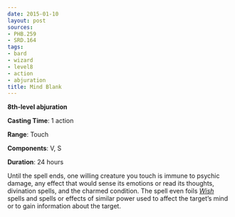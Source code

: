 ```yaml
---
date: 2015-01-10
layout: post
sources:
- PHB.259
- SRD.164
tags:
- bard
- wizard
- level8
- action
- abjuration
title: Mind Blank
---
```


**8th-level abjuration**

**Casting Time**: 1 action

**Range**: Touch

**Components**: V, S

**Duration**: 24 hours

Until the spell ends, one willing creature you touch is immune to psychic damage, any effect that would sense its emotions or read its thoughts, divination spells, and the charmed condition. The spell even foils *[Wish](wish)* spells and spells or effects of similar power used to affect the target’s mind or to gain information about the target.
